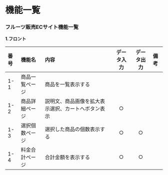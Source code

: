 # 機能一覧
### フルーツ販売ECサイト機能一覧
**1.フロント**

|番号|機能名|内容|データ入力|データ出力|備考|
|:---|:---|:---|:---:|:----:|:---|
|1-1|商品一覧ページ|商品を一覧表示する||||
|1-2|商品詳細ページ|説明文、商品画像を拡大表示選択、カートへボタン表示|○|||
|1-3|選択個数ページ|選択した商品の個数表示する|○|○||
|1-4|料金合計ページ|合計金額を表示する|○|○||
